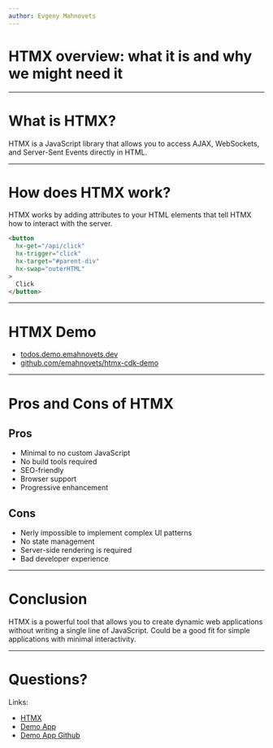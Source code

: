 ```yaml
---
author: Evgeny Mahnovets
---
```


# HTMX overview: what it is and why we might need it

---

# What is HTMX?

HTMX is a JavaScript library that allows you to access AJAX, WebSockets, and Server-Sent Events directly in HTML.

---

# How does HTMX work?

HTMX works by adding attributes to your HTML elements that tell HTMX how to interact with the server.

```html
<button
  hx-get="/api/click"
  hx-trigger="click"
  hx-target="#parent-div"
  hx-swap="outerHTML"
>
  Click
</button>
```

---

# HTMX Demo

* [todos.demo.emahnovets.dev](https://todos.demo.emahnovets.dev)
* [github.com/emahnovets/htmx-cdk-demo](https://github.com/emahnovets/htmx-cdk-demo)

---

# Pros and Cons of HTMX

## Pros

* Minimal to no custom JavaScript
* No build tools required
* SEO-friendly
* Browser support
* Progressive enhancement

## Cons

* Nerly impossible to implement complex UI patterns
* No state management
* Server-side rendering is required
* Bad developer experience

---

# Conclusion

HTMX is a powerful tool that allows you to create dynamic web applications without writing a single line of JavaScript.
Could be a good fit for simple applications with minimal interactivity.

---

# Questions?

Links:
- [HTMX](https://htmx.org/)
- [Demo App](https://todos.demo.emahnovets.dev)
- [Demo App Github](https://github.com/emahnovets/htmx-cdk-demo)
